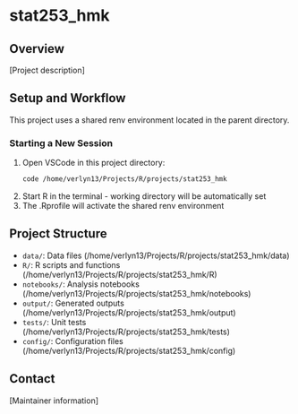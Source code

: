 # stat253_hmk

## Overview
[Project description]

## Setup and Workflow
This project uses a shared renv environment located in the parent directory.

### Starting a New Session
1. Open VSCode in this project directory:
   ```bash
   code /home/verlyn13/Projects/R/projects/stat253_hmk
   ```
2. Start R in the terminal - working directory will be automatically set
3. The .Rprofile will activate the shared renv environment

## Project Structure
- `data/`: Data files (/home/verlyn13/Projects/R/projects/stat253_hmk/data)
- `R/`: R scripts and functions (/home/verlyn13/Projects/R/projects/stat253_hmk/R)
- `notebooks/`: Analysis notebooks (/home/verlyn13/Projects/R/projects/stat253_hmk/notebooks)
- `output/`: Generated outputs (/home/verlyn13/Projects/R/projects/stat253_hmk/output)
- `tests/`: Unit tests (/home/verlyn13/Projects/R/projects/stat253_hmk/tests)
- `config/`: Configuration files (/home/verlyn13/Projects/R/projects/stat253_hmk/config)

## Contact
[Maintainer information]
